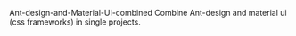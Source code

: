 Ant-design-and-Material-UI-combined
Combine Ant-design and material ui (css frameworks) in single projects.
